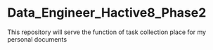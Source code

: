 # Data_Engineer_Hactive8_Phase2
This repository will serve the function of task collection place for my personal documents
